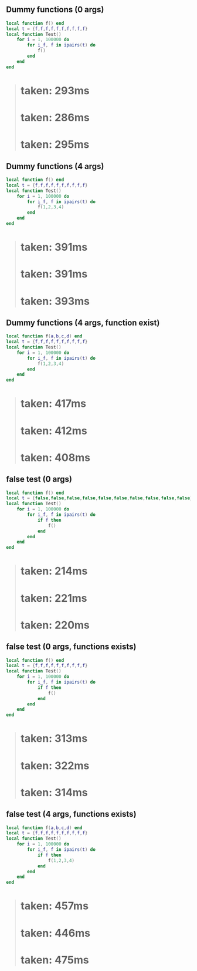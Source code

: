 ## Dummy functions (0 args)
```lua
local function f() end
local t = {f,f,f,f,f,f,f,f,f,f}
local function Test()
	for i = 1, 100000 do
		for i_f, f in ipairs(t) do
			f()
		end
	end
end
```
> # taken: 293ms
> # taken: 286ms
> # taken: 295ms



## Dummy functions (4 args)
```lua
local function f() end
local t = {f,f,f,f,f,f,f,f,f,f}
local function Test()
	for i = 1, 100000 do
		for i_f, f in ipairs(t) do
			f(1,2,3,4)
		end
	end
end
```
> # taken: 391ms
> # taken: 391ms
> # taken: 393ms



## Dummy functions (4 args, function exist)
```lua
local function f(a,b,c,d) end
local t = {f,f,f,f,f,f,f,f,f,f}
local function Test()
	for i = 1, 100000 do
		for i_f, f in ipairs(t) do
			f(1,2,3,4)
		end
	end
end
```
> # taken: 417ms
> # taken: 412ms
> # taken: 408ms



## false test (0 args)
```lua
local function f() end
local t = {false,false,false,false,false,false,false,false,false,false}
local function Test()
	for i = 1, 100000 do
		for i_f, f in ipairs(t) do
			if f then
				f()
			end
		end
	end
end
```
> # taken: 214ms
> # taken: 221ms
> # taken: 220ms



## false test (0 args, functions exists)
```lua
local function f() end
local t = {f,f,f,f,f,f,f,f,f,f}
local function Test()
	for i = 1, 100000 do
		for i_f, f in ipairs(t) do
			if f then
				f()
			end
		end
	end
end
```
> # taken: 313ms
> # taken: 322ms
> # taken: 314ms



## false test (4 args, functions exists)
```lua
local function f(a,b,c,d) end
local t = {f,f,f,f,f,f,f,f,f,f}
local function Test()
	for i = 1, 100000 do
		for i_f, f in ipairs(t) do
			if f then
				f(1,2,3,4)
			end
		end
	end
end
```
> # taken: 457ms
> # taken: 446ms
> # taken: 475ms
